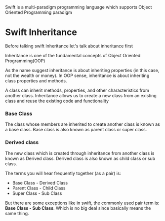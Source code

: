 Swift is a multi-paradigm programming language which supports Object Oriented Programming paradigm

# Swift Inheritance

Before talking swift Inheritance let's talk about inheritance first

Inheritance is one of the fundamental concepts of Object Oriented Programming(OOP)

As the name suggest inheritance is about inheriting properties (in this case, not the wealth or money).
In OOP sense, inheritance is about inheriting class properties and methods.

A class can inherit methods, properties, and other characteristics from another class. Inheritance allows us to create a new class from an existing class and reuse the existing code and functionality

### Base Class

The class whose members are inherited to create another class is known as a base class. Base class is also known as parent class or super class.

### Derived class

The new class which is created through inheritance from another class is known as Derived class. Derived class is also known as child class or sub class.

The terms you will hear frequently together (as a pair) is:

- Base Class - Derived Class
- Parent Class - Child Class
- Super Class - Sub Class

But there are some exceptions like in swift, the commonly used pair term is: **Base Class - Sub Class**. Which is no big deal since basically means the same thing.
